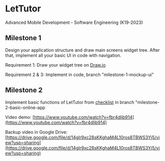 # LetTutor

Advanced Mobile Development - Software Engineering (K19-2023)

## Milestone 1

Design your application structure and draw main screens widget tree. After that, implement all your basic UI in code with navigation.

Requirement 1: Draw your widget tree on [Draw.io](https://drive.google.com/file/d/1xIKhqREU1l7V3cl-WYsKmDidu5jht5_d/view?usp=sharing)

Requirement 2 & 3: Implement in code, branch "milestone-1-mockup-ui"


## Milestone 2

Implement basic functions of LetTutor from [checklist](https://app.slack.com/client/T0MAPCD1U/C04Q6D00X16) in branch "milestone-2-basic-online-app

Video demo: [https://www.youtube.com/watch?v=fbr4dlib914](https://www.youtube.com/watch?v=fbr4dlib914)

Backup video in Google Drive: [https://drive.google.com/file/d/14gIr9xc28sKKghaM4L10ros8TBWS3Yj5/view?usp=sharing](https://drive.google.com/file/d/14gIr9xc28sKKghaM4L10ros8TBWS3Yj5/view?usp=sharing)


